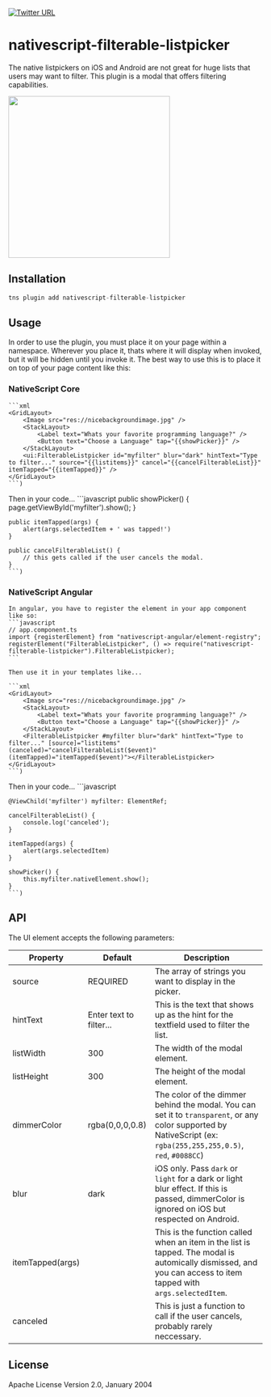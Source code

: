 [![Twitter URL](https://img.shields.io/badge/twitter-davecoffin-blue.svg)](https://twitter.com/davecoffin)

# nativescript-filterable-listpicker

The native listpickers on iOS and Android are not great for huge lists that users may want to filter. This plugin is a modal that offers filtering capabilities.

<img src="https://github.com/davecoffin/nativescript-blur/blob/master/blur.gif?raw=true" height="320" > 


## Installation

```javascript
tns plugin add nativescript-filterable-listpicker
```

## Usage 
In order to use the plugin, you must place it on your page within a namespace. Wherever you place it, thats where it will display when invoked, but it will be hidden until you invoke it. The best way to use this is to place it on top of your page content like this: 

### NativeScript Core
	
	```xml
    <GridLayout>
        <Image src="res://nicebackgroundimage.jpg" />
        <StackLayout>
            <Label text="Whats your favorite programming language?" />
            <Button text="Choose a Language" tap="{{showPicker}}" />
        </StackLayout>
        <ui:FilterableListpicker id="myfilter" blur="dark" hintText="Type to filter..." source="{{listitems}}" cancel="{{cancelFilterableList}}" itemTapped="{{itemTapped}}" />
    </GridLayout>
    ```)

Then in your code...
    ```javascript
    public showPicker() {
        page.getViewById('myfilter').show();
    }

    public itemTapped(args) {
        alert(args.selectedItem + ' was tapped!')
    }

    public cancelFilterableList() {
        // this gets called if the user cancels the modal. 
    }
    ```)


### NativeScript Angular
    In angular, you have to register the element in your app component like so:
    ```javascript
    // app.component.ts
    import {registerElement} from "nativescript-angular/element-registry";
    registerElement("FilterableListpicker", () => require("nativescript-filterable-listpicker").FilterableListpicker);
    ```

    Then use it in your templates like...

    ```xml
    <GridLayout>
        <Image src="res://nicebackgroundimage.jpg" />
        <StackLayout>
            <Label text="Whats your favorite programming language?" />
            <Button text="Choose a Language" tap="{{showPicker}}" />
        </StackLayout>
        <FilterableListpicker #myfilter blur="dark" hintText="Type to filter..." [source]="listitems" (canceled)="cancelFilterableList($event)" (itemTapped)="itemTapped($event)"></FilterableListpicker>
    </GridLayout>
    ```)

Then in your code...
    ```javascript

    @ViewChild('myfilter') myfilter: ElementRef;

    cancelFilterableList() {
        console.log('canceled');
    }

    itemTapped(args) {
        alert(args.selectedItem)
    }

    showPicker() {
        this.myfilter.nativeElement.show();
    }
    ```)    

## API

The UI element accepts the following parameters:
    
| Property | Default | Description |
| --- | --- | --- |
| source | REQUIRED | The array of strings you want to display in the picker. |
| hintText | Enter text to filter... | This is the text that shows up as the hint for the textfield used to filter the list. |
| listWidth | 300 | The width of the modal element. |
| listHeight | 300 | The height of the modal element. |
| dimmerColor | rgba(0,0,0,0.8) | The color of the dimmer behind the modal. You can set it to `transparent`, or any color supported by NativeScript (ex: `rgba(255,255,255,0.5)`, `red`, `#0088CC`) |
| blur | dark | iOS only. Pass `dark` or `light` for a dark or light blur effect. If this is passed, dimmerColor is ignored on iOS but respected on Android. |
| itemTapped(args) |  | This is the function called when an item in the list is tapped. The modal is automically dismissed, and you can access to item tapped with `args.selectedItem`. |
| canceled |  | This is just a function to call if the user cancels, probably rarely neccessary. |

    
## License

Apache License Version 2.0, January 2004
